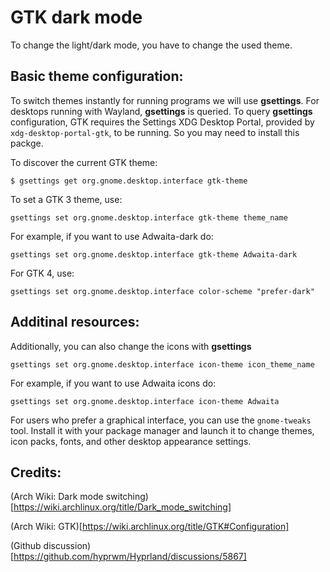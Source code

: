 # GTK dark mode

To change the light/dark mode, you have to change the used theme. 

## Basic theme configuration:

To switch themes instantly for running programs we will use **gsettings**. For desktops running with Wayland, **gsettings** is queried. To query **gsettings** configuration, GTK requires the Settings XDG Desktop Portal, provided by `xdg-desktop-portal-gtk`, to be running. So you may need to install this packge. 

To discover the current GTK theme:

```
$ gsettings get org.gnome.desktop.interface gtk-theme
```

To set a GTK 3 theme, use:

```
gsettings set org.gnome.desktop.interface gtk-theme theme_name
```

For example, if you want to use Adwaita-dark do:

```
gsettings set org.gnome.desktop.interface gtk-theme Adwaita-dark
```

For GTK 4, use: 

```
gsettings set org.gnome.desktop.interface color-scheme "prefer-dark"
```

##  Additinal resources:

Additionally, you can also change the icons with **gsettings**

```
gsettings set org.gnome.desktop.interface icon-theme icon_theme_name
```

For example, if you want to use Adwaita icons do:

```
gsettings set org.gnome.desktop.interface icon-theme Adwaita
```


For users who prefer a graphical interface, you can use the `gnome-tweaks` tool. Install it with your package manager and launch it to change themes, icon packs, fonts, and other desktop appearance settings.

## Credits:

(Arch Wiki: Dark mode switching)[https://wiki.archlinux.org/title/Dark_mode_switching]

(Arch Wiki: GTK)[https://wiki.archlinux.org/title/GTK#Configuration]

(Github discussion)[https://github.com/hyprwm/Hyprland/discussions/5867]



